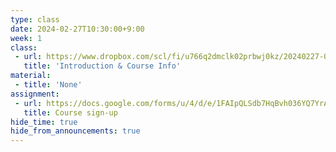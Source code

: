 ```yaml
---
type: class
date: 2024-02-27T10:30:00+9:00
week: 1
class:
 - url: https://www.dropbox.com/scl/fi/u766q2dmclk02prbwj0kz/20240227-01-Introduction.pdf?rlkey=kkyu8m9cg5em1yupu39etv8oi&dl=0
   title: 'Introduction & Course Info'
material:
 - title: 'None'
assignment:
 - url: https://docs.google.com/forms/u/4/d/e/1FAIpQLSdb7HqBvh036YQ7YrAWuQrD985qdr9sPacFcG14rApOL0GLmA/viewform?usp=send_form
   title: Course sign-up  
hide_time: true
hide_from_announcements: true
---
```

